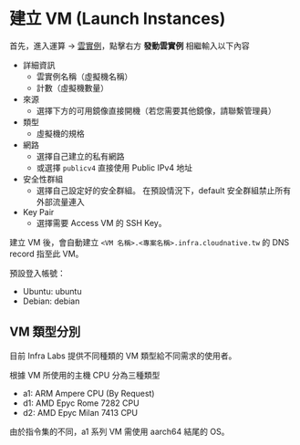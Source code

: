 # 建立 VM (Launch Instances)

首先，進入運算 -> [雲實例](https://openstack.cloudnative.tw/project/instances/)，點擊右方 **發動雲實例** 相繼輸入以下內容

- 詳細資訊
    - 雲實例名稱（虛擬機名稱）
    - 計數（虛擬機數量）
- 來源
    - 選擇下方的可用鏡像直接開機（若您需要其他鏡像，請聯繫管理員）
- 類型
    - 虛擬機的規格
- 網路
    - 選擇自己建立的私有網路
    - 或選擇 `publicv4` 直接使用 Public IPv4 地址
- 安全性群組
    - 選擇自己設定好的安全群組。
    在預設情況下，default 安全群組禁止所有外部流量連入
- Key Pair
    - 選擇需要 Access VM 的 SSH Key。

建立 VM 後，會自動建立 `<VM 名稱>.<專案名稱>.infra.cloudnative.tw` 的 DNS record 指至此 VM。

預設登入帳號：

- Ubuntu: ubuntu
- Debian: debian

## VM 類型分別

目前 Infra Labs 提供不同種類的 VM 類型給不同需求的使用者。

根據 VM 所使用的主機 CPU 分為三種類型

- a1: ARM Ampere CPU (By Request)
- d1: AMD Epyc Rome 7282 CPU
- d2: AMD Epyc Milan 7413 CPU

由於指令集的不同，a1 系列 VM 需使用 aarch64 結尾的 OS。
